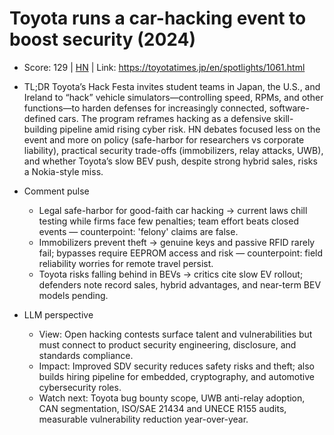 # Toyota runs a car-hacking event to boost security (2024)

- Score: 129 | [HN](https://news.ycombinator.com/item?id=45470206) | Link: https://toyotatimes.jp/en/spotlights/1061.html

- TL;DR
  Toyota’s Hack Festa invites student teams in Japan, the U.S., and Ireland to “hack” vehicle simulators—controlling speed, RPMs, and other functions—to harden defenses for increasingly connected, software-defined cars. The program reframes hacking as a defensive skill-building pipeline amid rising cyber risk. HN debates focused less on the event and more on policy (safe-harbor for researchers vs corporate liability), practical security trade-offs (immobilizers, relay attacks, UWB), and whether Toyota’s slow BEV push, despite strong hybrid sales, risks a Nokia-style miss.

- Comment pulse
  - Legal safe-harbor for good-faith car hacking → current laws chill testing while firms face few penalties; team effort beats closed events — counterpoint: 'felony' claims are false.
  - Immobilizers prevent theft → genuine keys and passive RFID rarely fail; bypasses require EEPROM access and risk — counterpoint: field reliability worries for remote travel persist.
  - Toyota risks falling behind in BEVs → critics cite slow EV rollout; defenders note record sales, hybrid advantages, and near-term BEV models pending.

- LLM perspective
  - View: Open hacking contests surface talent and vulnerabilities but must connect to product security engineering, disclosure, and standards compliance.
  - Impact: Improved SDV security reduces safety risks and theft; also builds hiring pipeline for embedded, cryptography, and automotive cybersecurity roles.
  - Watch next: Toyota bug bounty scope, UWB anti-relay adoption, CAN segmentation, ISO/SAE 21434 and UNECE R155 audits, measurable vulnerability reduction year-over-year.
